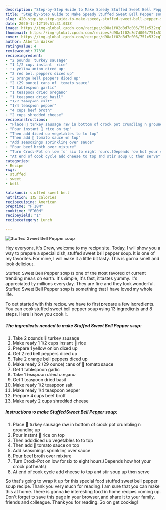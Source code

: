 ```yaml
---
description: "Step-by-Step Guide to Make Speedy Stuffed Sweet Bell Pepper soup"
title: "Step-by-Step Guide to Make Speedy Stuffed Sweet Bell Pepper soup"
slug: 420-step-by-step-guide-to-make-speedy-stuffed-sweet-bell-pepper-soup
date: 2020-11-12T19:51:31.083Z
image: https://img-global.cpcdn.com/recipes/d98a1f02d8d7d006/751x532cq70/stuffed-sweet-bell-pepper-soup-recipe-main-photo.jpg
thumbnail: https://img-global.cpcdn.com/recipes/d98a1f02d8d7d006/751x532cq70/stuffed-sweet-bell-pepper-soup-recipe-main-photo.jpg
cover: https://img-global.cpcdn.com/recipes/d98a1f02d8d7d006/751x532cq70/stuffed-sweet-bell-pepper-soup-recipe-main-photo.jpg
author: Alberta Walker
ratingvalue: 4
reviewcount: 37336
recipeingredient:
- "2 pounds  turkey sausage"
- "1 1/2 cups instant  rice"
- "1 yellow onion diced up"
- "2 red bell peppers diced up"
- "2 orange bell peppers diced up"
- "2 (29 ounce) cans of  tomato sauce"
- "1 tablespoon garlic"
- "1 teaspoon dried oregano"
- "1 teaspoon dried basil"
- "1/2 teaspoon salt"
- "1/4 teaspoon pepper"
- "4 cups beef broth"
- "2 cups shredded cheese"
recipeinstructions:
- "Place 🦃 turkey sausage raw in bottom of crock pot crumbling n grounding up"
- "Pour instant 🍚 rice on top"
- "Then add diced up vegetables to to top"
- "Then add 🍅 tomato sauce on top"
- "Add seasonings sprinkling over sauce"
- "Pour beef broth over mixture"
- "Turn Crock-Pot on low for six to eight hours.(Depends how hot your crock pot heats)"
- "At end of cook cycle add cheese to top and stir soup up then serve"
categories:
- Recipe
tags:
- stuffed
- sweet
- bell

katakunci: stuffed sweet bell 
nutrition: 135 calories
recipecuisine: American
preptime: "PT18M"
cooktime: "PT60M"
recipeyield: "1"
recipecategory: Lunch

---
```



![Stuffed Sweet Bell Pepper soup](https://img-global.cpcdn.com/recipes/d98a1f02d8d7d006/751x532cq70/stuffed-sweet-bell-pepper-soup-recipe-main-photo.jpg)

Hey everyone, it's Drew, welcome to my recipe site. Today, I will show you a way to prepare a special dish, stuffed sweet bell pepper soup. It is one of my favorites. For mine, I will make it a little bit tasty. This is gonna smell and look delicious.

Stuffed Sweet Bell Pepper soup is one of the most favored of current trending meals on earth. It's simple, it's fast, it tastes yummy. It's appreciated by millions every day. They are fine and they look wonderful. Stuffed Sweet Bell Pepper soup is something that I have loved my whole life.




To get started with this recipe, we have to first prepare a few ingredients. You can cook stuffed sweet bell pepper soup using 13 ingredients and 8 steps. Here is how you cook it.

<!--inarticleads1-->

##### The ingredients needed to make Stuffed Sweet Bell Pepper soup:

1. Take 2 pounds 🦃 turkey sausage
1. Make ready 1 1/2 cups instant 🍚 rice
1. Prepare 1 yellow onion diced up
1. Get 2 red bell peppers diced up
1. Take 2 orange bell peppers diced up
1. Make ready 2 (29 ounce) cans of 🍅 tomato sauce
1. Get 1 tablespoon garlic
1. Take 1 teaspoon dried oregano
1. Get 1 teaspoon dried basil
1. Make ready 1/2 teaspoon salt
1. Make ready 1/4 teaspoon pepper
1. Prepare 4 cups beef broth
1. Make ready 2 cups shredded cheese




<!--inarticleads2-->

##### Instructions to make Stuffed Sweet Bell Pepper soup:

1. Place 🦃 turkey sausage raw in bottom of crock pot crumbling n grounding up
1. Pour instant 🍚 rice on top
1. Then add diced up vegetables to to top
1. Then add 🍅 tomato sauce on top
1. Add seasonings sprinkling over sauce
1. Pour beef broth over mixture
1. Turn Crock-Pot on low for six to eight hours.(Depends how hot your crock pot heats)
1. At end of cook cycle add cheese to top and stir soup up then serve




So that's going to wrap it up for this special food stuffed sweet bell pepper soup recipe. Thank you very much for reading. I am sure that you can make this at home. There is gonna be interesting food in home recipes coming up. Don't forget to save this page in your browser, and share it to your family, friends and colleague. Thank you for reading. Go on get cooking!
